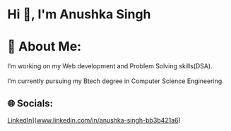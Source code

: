 <h1 align="left">Hi 👋, I'm Anushka Singh</h1>

# 💫 About Me:
I’m working on my Web development and Problem Solving skills(DSA).<br><br>I’m currently pursuing my Btech degree in Computer Science Engineering.


## 🌐 Socials:
[LinkedIn](https://img.shields.io/badge/LinkedIn-%230077B5.svg?logo=linkedin&logoColor=white)](www.linkedin.com/in/anushka-singh-bb3b421a6)



